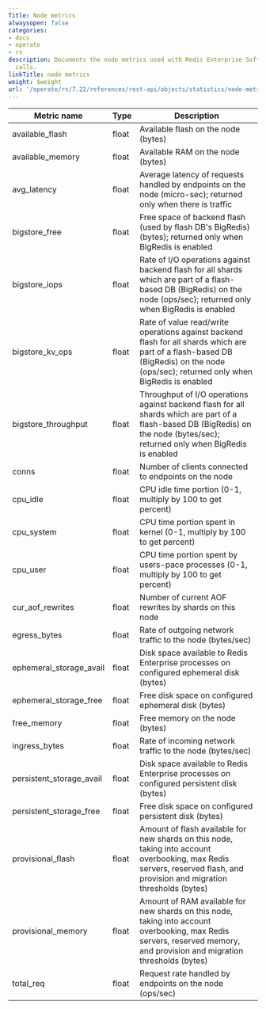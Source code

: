 ```yaml
---
Title: Node metrics
alwaysopen: false
categories:
- docs
- operate
- rs
description: Documents the node metrics used with Redis Enterprise Software REST API
  calls.
linkTitle: node metrics
weight: $weight
url: '/operate/rs/7.22/references/rest-api/objects/statistics/node-metrics/'
---
```


| Metric name | Type | Description |
|-------------|------|-------------|
| available_flash | float | Available flash on the node (bytes) |
| available_memory | float | Available RAM on the node (bytes) |
| avg_latency | float | Average latency of requests handled by endpoints on the node (micro-sec); returned only when there is traffic |
| bigstore_free | float | Free space of backend flash (used by flash DB's BigRedis) (bytes); returned only when BigRedis is enabled |
| bigstore_iops | float | Rate of I/O operations against backend flash for all shards which are part of a flash-based DB (BigRedis) on the node (ops/sec); returned only when BigRedis is enabled |
| bigstore_kv_ops | float | Rate of value read/write operations against backend flash for all shards which are part of a flash-based DB (BigRedis) on the node (ops/sec); returned only when BigRedis is enabled |
| bigstore_throughput | float | Throughput of I/O operations against backend flash for all shards which are part of a flash-based DB (BigRedis) on the node (bytes/sec); returned only when BigRedis is enabled |
| conns | float | Number of clients connected to endpoints on the node |
| cpu_idle | float | CPU idle time portion (0-1, multiply by 100 to get percent) |
| cpu_system | float | CPU time portion spent in kernel (0-1, multiply by 100 to get percent) |
| cpu_user | float | CPU time portion spent by users-pace processes (0-1, multiply by 100 to get percent) |
| cur_aof_rewrites | float | Number of current AOF rewrites by shards on this node |
| egress_bytes | float | Rate of outgoing network traffic to the node (bytes/sec) |
| ephemeral_storage_avail | float | Disk space available to Redis Enterprise processes on configured ephemeral disk (bytes) |
| ephemeral_storage_free | float | Free disk space on configured ephemeral disk (bytes) |
| free_memory | float | Free memory on the node (bytes) |
| ingress_bytes | float | Rate of incoming network traffic to the node (bytes/sec) |
| persistent_storage_avail | float | Disk space available to Redis Enterprise processes on configured persistent disk (bytes) |
| persistent_storage_free | float | Free disk space on configured persistent disk (bytes) |
| provisional_flash | float | Amount of flash available for new shards on this node, taking into account overbooking, max Redis servers, reserved flash, and provision and migration thresholds (bytes) |
| provisional_memory | float | Amount of RAM available for new shards on this node, taking into account overbooking, max Redis servers, reserved memory, and provision and migration thresholds (bytes) |
| total_req | float | Request rate handled by endpoints on the node (ops/sec) |

